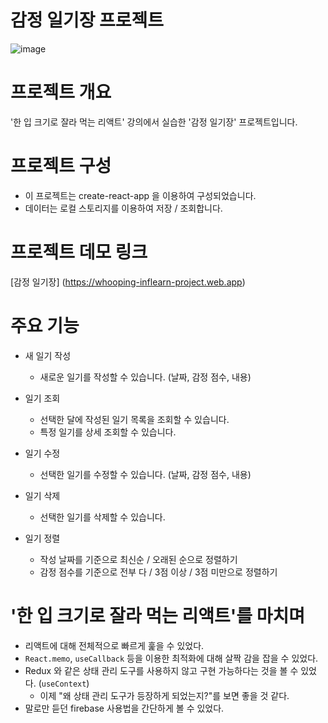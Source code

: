 # 감정 일기장 프로젝트
![image](https://user-images.githubusercontent.com/55405713/181600891-ec21409b-8fc0-4cfc-98ba-3d0feb3607d2.png)

# 프로젝트 개요
'한 입 크기로 잘라 먹는 리액트' 강의에서 실습한 '감정 일기장' 프로젝트입니다.

# 프로젝트 구성
- 이 프로젝트는 create-react-app 을 이용하여 구성되었습니다.
- 데이터는 로컬 스토리지를 이용하여 저장 / 조회합니다.

# 프로젝트 데모 링크
[감정 일기장] (https://whooping-inflearn-project.web.app)

# 주요 기능
- 새 일기 작성
  - 새로운 일기를 작성할 수 있습니다. (날짜, 감정 점수, 내용)


- 일기 조회
  - 선택한 달에 작성된 일기 목록을 조회할 수 있습니다.
  - 특정 일기를 상세 조회할 수 있습니다.


- 일기 수정
  - 선택한 일기를 수정할 수 있습니다. (날짜, 감정 점수, 내용)


- 일기 삭제
  - 선택한 일기를 삭제할 수 있습니다. 


- 일기 정렬
  - 작성 날짜를 기준으로 최신순 / 오래된 순으로 정렬하기
  - 감정 점수를 기준으로 전부 다 / 3점 이상 / 3점 미만으로 정렬하기

# '한 입 크기로 잘라 먹는 리액트'를 마치며 
 - 리액트에 대해 전체적으로 빠르게 훑을 수 있었다.
 - `React.memo`, `useCallback` 등을 이용한 최적화에 대해 살짝 감을 잡을 수 있었다.
 - Redux 와 같은 상태 관리 도구를 사용하지 않고 구현 가능하다는 것을 볼 수 있었다. (`useContext`)
   - 이제 "왜 상태 관리 도구가 등장하게 되었는지?"를 보면 좋을 것 같다.
 - 말로만 듣던 firebase 사용법을 간단하게 볼 수 있었다.
